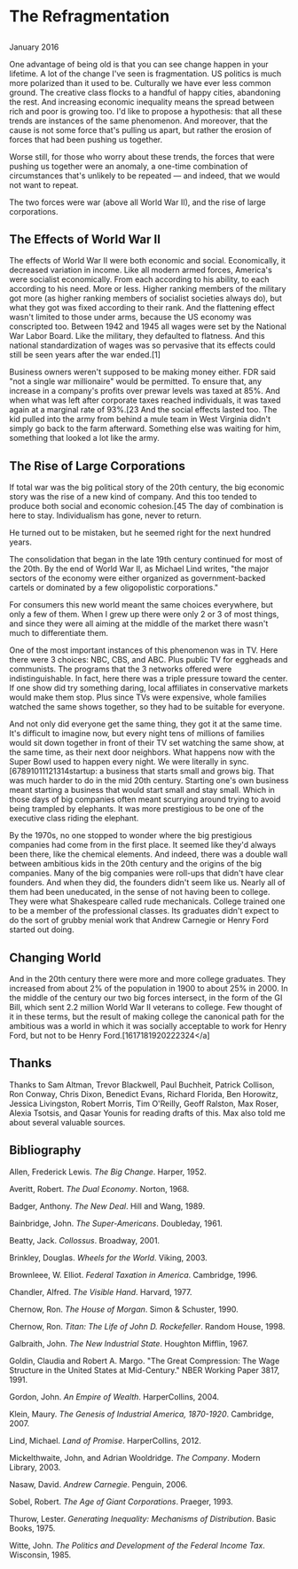 # The Refragmentation

## 
January 2016

One advantage of being old is that you can see change happen in your lifetime. A lot of the change I've seen is fragmentation. US politics is much more polarized than it used to be. Culturally we have ever less common ground. The creative class flocks to a handful of happy cities, abandoning the rest. And increasing economic inequality means the spread between rich and poor is growing too. I'd like to propose a hypothesis: that all these trends are instances of the same phenomenon. And moreover, that the cause is not some force that's pulling us apart, but rather the erosion of forces that had been pushing us together.

Worse still, for those who worry about these trends, the forces that were pushing us together were an anomaly, a one-time combination of circumstances that's unlikely to be repeated — and indeed, that we would not want to repeat.

The two forces were war (above all World War II), and the rise of large corporations.

## The Effects of World War II

The effects of World War II were both economic and social. Economically, it decreased variation in income. Like all modern armed forces, America's were socialist economically. From each according to his ability, to each according to his need. More or less. Higher ranking members of the military got more (as higher ranking members of socialist societies always do), but what they got was fixed according to their rank. And the flattening effect wasn't limited to those under arms, because the US economy was conscripted too. Between 1942 and 1945 all wages were set by the National War Labor Board. Like the military, they defaulted to flatness. And this national standardization of wages was so pervasive that its effects could still be seen years after the war ended.[1]

Business owners weren't supposed to be making money either. FDR said "not a single war millionaire" would be permitted. To ensure that, any increase in a company's profits over prewar levels was taxed at 85%. And when what was left after corporate taxes reached individuals, it was taxed again at a marginal rate of 93%.[23
And the social effects lasted too. The kid pulled into the army from behind a mule team in West Virginia didn't simply go back to the farm afterward. Something else was waiting for him, something that looked a lot like the army.

## The Rise of Large Corporations

If total war was the big political story of the 20th century, the big economic story was the rise of a new kind of company. And this too tended to produce both social and economic cohesion.[45 The day of combination is here to stay. Individualism has gone, never to return.

He turned out to be mistaken, but he seemed right for the next hundred years.

The consolidation that began in the late 19th century continued for most of the 20th. By the end of World War II, as Michael Lind writes, "the major sectors of the economy were either organized as government-backed cartels or dominated by a few oligopolistic corporations." 

For consumers this new world meant the same choices everywhere, but only a few of them. When I grew up there were only 2 or 3 of most things, and since they were all aiming at the middle of the market there wasn't much to differentiate them.

One of the most important instances of this phenomenon was in TV. Here there were 3 choices: NBC, CBS, and ABC. Plus public TV for eggheads and communists. The programs that the 3 networks offered were indistinguishable. In fact, here there was a triple pressure toward the center. If one show did try something daring, local affiliates in conservative markets would make them stop. Plus since TVs were expensive, whole families watched the same shows together, so they had to be suitable for everyone.

And not only did everyone get the same thing, they got it at the same time. It's difficult to imagine now, but every night tens of millions of families would sit down together in front of their TV set watching the same show, at the same time, as their next door neighbors. What happens now with the Super Bowl used to happen every night. We were literally in sync.[67891011121314startup: a business that starts small and grows big. That was much harder to do in the mid 20th century. Starting one's own business meant starting a business that would start small and stay small. Which in those days of big companies often meant scurrying around trying to avoid being trampled by elephants. It was more prestigious to be one of the executive class riding the elephant.

By the 1970s, no one stopped to wonder where the big prestigious companies had come from in the first place. It seemed like they'd always been there, like the chemical elements. And indeed, there was a double wall between ambitious kids in the 20th century and the origins of the big companies. Many of the big companies were roll-ups that didn't have clear founders. And when they did, the founders didn't seem like us. Nearly all of them had been uneducated, in the sense of not having been to college. They were what Shakespeare called rude mechanicals. College trained one to be a member of the professional classes. Its graduates didn't expect to do the sort of grubby menial work that Andrew Carnegie or Henry Ford started out doing.

## Changing World

And in the 20th century there were more and more college graduates. They increased from about 2% of the population in 1900 to about 25% in 2000. In the middle of the century our two big forces intersect, in the form of the GI Bill, which sent 2.2 million World War II veterans to college. Few thought of it in these terms, but the result of making college the canonical path for the ambitious was a world in which it was socially acceptable to work for Henry Ford, but not to be Henry Ford.[1617181920222324</a]

## Thanks

Thanks to Sam Altman, Trevor Blackwell, Paul Buchheit, Patrick Collison, Ron Conway, Chris Dixon, Benedict Evans, Richard Florida, Ben Horowitz, Jessica Livingston, Robert Morris, Tim O'Reilly, Geoff Ralston, Max Roser, Alexia Tsotsis, and Qasar Younis for reading drafts of this. Max also told me about several valuable sources.

## Bibliography

Allen, Frederick Lewis. *The Big Change*. Harper, 1952.

Averitt, Robert. *The Dual Economy*. Norton, 1968.

Badger, Anthony. *The New Deal*. Hill and Wang, 1989.

Bainbridge, John. *The Super-Americans*. Doubleday, 1961.

Beatty, Jack. *Collossus*. Broadway, 2001.

Brinkley, Douglas. *Wheels for the World*. Viking, 2003.

Brownleee, W. Elliot. *Federal Taxation in America*. Cambridge, 1996.

Chandler, Alfred. *The Visible Hand*. Harvard, 1977.

Chernow, Ron. *The House of Morgan*. Simon & Schuster, 1990.

Chernow, Ron. *Titan: The Life of John D. Rockefeller*. Random House, 1998.

Galbraith, John. *The New Industrial State*. Houghton Mifflin, 1967.

Goldin, Claudia and Robert A. Margo. "The Great Compression: The Wage Structure in the United States at Mid-Century." NBER Working Paper 3817, 1991.

Gordon, John. *An Empire of Wealth*. HarperCollins, 2004.

Klein, Maury. *The Genesis of Industrial America, 1870-1920*. Cambridge, 2007.

Lind, Michael. *Land of Promise*. HarperCollins, 2012.

Mickelthwaite, John, and Adrian Wooldridge. *The Company*. Modern Library, 2003.

Nasaw, David. *Andrew Carnegie*. Penguin, 2006.

Sobel, Robert. *The Age of Giant Corporations*. Praeger, 1993.

Thurow, Lester. *Generating Inequality: Mechanisms of Distribution*. Basic Books, 1975.

Witte, John. *The Politics and Development of the Federal Income Tax*. Wisconsin, 1985.